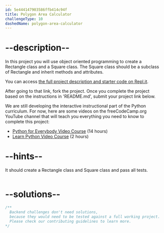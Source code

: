 ```yaml
---
id: 5e444147903586ffb414c94f
title: Polygon Area Calculator
challengeType: 10
dashedName: polygon-area-calculator
---
```


# --description--

In this project you will use object oriented programming to create a Rectangle class and a Square class. The Square class should be a subclass of Rectangle and inherit methods and attributes.

You can access [the full project description and starter code on Repl.it](https://repl.it/github/freeCodeCamp/boilerplate-polygon-area-calculator).

After going to that link, fork the project. Once you complete the project based on the instructions in 'README.md', submit your project link below.

We are still developing the interactive instructional part of the Python curriculum. For now, here are some videos on the freeCodeCamp.org YouTube channel that will teach you everything you need to know to complete this project:

<ul>
  <li>
    <a href='https://www.freecodecamp.org/news/python-for-everybody/'>Python for Everybody Video Course</a> (14 hours)
  </li>
  <li>
    <a href='https://www.freecodecamp.org/news/learn-python-basics-in-depth-video-course/'>Learn Python Video Course</a> (2 hours)
  </li>
</ul>

# --hints--

It should create a Rectangle class and Square class and pass all tests.

```js

```

# --solutions--

```js
/**
  Backend challenges don't need solutions,
  because they would need to be tested against a full working project.
  Please check our contributing guidelines to learn more.
*/
```